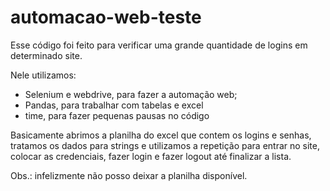 # automacao-web-teste
Esse código foi feito para verificar uma grande quantidade de logins em determinado site.

Nele utilizamos: 

- Selenium e webdrive, para fazer a automação web;
- Pandas, para trabalhar com tabelas e excel
- time, para fazer pequenas pausas no código

Basicamente abrimos a planilha do excel que contem os logins e senhas, tratamos os dados para strings e utilizamos a repetição para entrar no site, colocar as credenciais, fazer login e fazer logout até finalizar a lista.

Obs.: infelizmente não posso deixar a planilha disponível.
